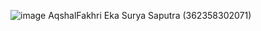 ![image](https://github.com/user-attachments/assets/1f71f2fc-1599-480b-9436-0154757351ca)
AqshalFakhri Eka Surya Saputra (362358302071)
